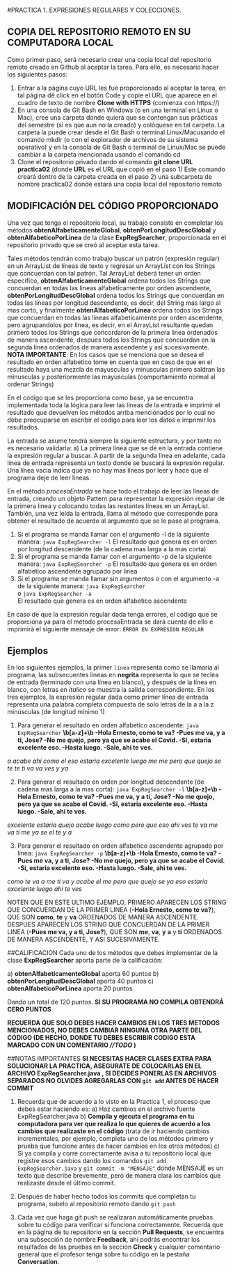 #PRACTICA 1. EXPRESIONES REGULARES Y COLECCIONES.

## COPIA DEL REPOSITORIO REMOTO EN SU COMPUTADORA LOCAL
Como primer paso, será necesario crear una copia local del repositorio remoto creado en Github al aceptar la tarea. Para ello, es necesario hacer los siguientes pasos:
1)	Entrar a la página cuyo URL les fue proporcionado al aceptar la tarea, en tal página dé click en el botón Code y copie el URL que aparece en el cuadro de texto de nombre **Clone with HTTPS** (comienza con https://)
2)	En una consola de Git Bash en Windows (o en una terminal en Linux o Mac), cree una carpeta donde quiera que se contengan sus prácticas del semestre (si es que aun no la creado) y colóquese en tal carpeta. La carpeta la puede crear desde el Git Bash o terminal Linux/Macusando el comando mkdir (o con el explorador de archivos de su sistema operativo) y en la consola de Git Bash o terminal de Linux/Mac se puede cambiar a la carpeta mencionada usando el comando cd
3)	Clone el repositorio privado dando el comando **git clone URL practica02**
 (donde **URL** es el URL que copió en el paso 1)
 Este comando creará dentro de la carpeta creada en el paso 2) una subcarpeta de nombre practica02 donde estará una copia local del repositorio remoto


## MODIFICACIÓN DEL CÓDIGO PROPORCIONADO
Una vez que tenga el repositorio local, su trabajo consiste en completar los métodos **obtenAlfabeticamenteGlobal**, **obtenPorLongitudDescGlobal** y **obtenAlfabeticoPorLinea**  de la clase **ExpRegSearcher**, proporcionada en el repositorio privado que se creó al aceptar esta tarea.

Tales métodos tendrán como trabajo buscar un patrón (expresión regular) en un ArrayList de líneas de texto y regresar un ArrayList con los Strings que concuerdan con tal patrón. Tal ArrayList deberá tener un orden especifico, **obtenAlfabeticamenteGlobal** ordena todos los Strings que concuerdan en todas las lineas alfabeticamente por orden ascendente, **obtenPorLongitudDescGlobal** ordena todos los Strings que concuerdan en todas las lineas por longitud descendente, es decir, del String mas largo al mas corto, y finalmente **obtenAlfabeticoPorLinea** ordena todos los Strings que concuerdan en todas las lineas alfabeticamente por orden ascendente, pero agrupandolos por linea, es decir, en el ArrayList resultante quedan primero todos los Strings que concordaron de la primera linea ordenados de manera ascendente, despues todos los Strings que concuerdan en la segunda linea ordenados de manera ascendente y así sucesivamente.
**NOTA IMPORTANTE**: En los casos que se menciona que se desea el resultado en orden alfabetico tome en cuenta que en caso de que en el resultado haya una mezcla de mayusculas y minusculas primero saldran las minusculas y posteriormente las mayusculas (comportamiento normal al ordenar Strings)

En el código que se les proporciona como base, ya se encuentra implementada toda la lógica para leer las líneas de la entrada e imprimir el resultado que devuelven los métodos arriba mencionados por lo cual no debe preocuparse en escribir el código para leer los datos e imprimir los resultados.

La entrada se asume tendrá siempre la siguiente estructura, y por tanto no es necesario validarla:
a)	La primera línea que se dé en la entrada contiene la expresión regular a buscar. A partir de la segunda línea en adelante, cada línea de entrada representa un texto donde se buscará la expresión regular. Una línea vacía indica que ya no hay mas líneas por leer y hace que el programa deje de leer lineas.

En el método *procesaEntrada* se hace todo el trabajo de leer las líneas de entrada, creando un objeto Pattern para representar la expresión regular de la primera linea y colocando todas las restantes líneas  en un ArrayList. También, una vez leída la entrada, llama al método que corresponde  para obtener el resultado de acuerdo al argumento que se le pase al programa. 

1. Si el programa se manda llamar con el argumento -l de la siguiente manera:
   `java ExpRegSearcher -l`
   El resultado que genera es en orden por longitud descendente (de la cadena mas larga a la mas corta)
2. Si el programa se manda llamar con el argumento -p de la siguiente manera:
   `java ExpRegSearcher -p`
   El resultado que genera es en orden alfabetico ascendente agrupado por linea 
3. Si el programa se manda llamar sin argumentos o con el argumento -a de la siguiente manera:
   `java ExpRegSearcher`   
   o
   `java ExpRegSearcher -a`  
   El resultado que genera es en orden alfabetico ascendente

En caso de que la expresión regular dada tenga errores, el código que se proporciona ya para el método procesaEntrada se dará cuenta de ello e imprimirá el siguiente mensaje de error: `ERROR EN EXPRESION REGULAR` 

## Ejemplos

En los siguientes ejemplos, la primer `línea` representa como se llamaría al programa, las subsecuentes líneas en **negrita** representa lo que se teclea de entrada (terminado con una línea en blanco), y después de la línea en blanco, con letras en *italico* se muestra la salida correspondiente. En los tres ejemplos, la expresión regular dada como primer línea de entrada representa una palabra completa compuesta de solo letras de la a a la z minúsculas (de longitud mínimo 1)

1. Para generar el resultado en orden alfabetico ascendente:
`java ExpRegSearcher`
**\b[a-z]+\b
-Hola Ernesto, como te va?
-Pues me va, y a ti, Jose?
-No me quejo, pero ya que se acabe el Covid.
-Si, estaria excelente eso.
-Hasta luego.
-Sale, ahi te ves.**

*a
acabe
ahi
como
el
eso
estaria
excelente
luego
me
me
pero
que
quejo
se
te
te
ti
va
va
ves
y
ya*

2. Para generar el resultado en orden por longitud descendente (de cadena mas larga a la mas corta):
`java ExpRegSearcher -l`
**\b[a-z]+\b
-Hola Ernesto, como te va?
-Pues me va, y a ti, Jose?
-No me quejo, pero ya que se acabe el Covid.
-Si, estaria excelente eso.
-Hasta luego.
-Sale, ahi te ves.**

*excelente
estaria
quejo
acabe
luego
como
pero
que
eso
ahi
ves
te
va
me
va
ti
me
ya
se
el
te
y
a*

3. Para generar el resultado en orden alfabetico ascendente agrupado por línea:
`java ExpRegSearcher -p`
**\b[a-z]+\b
-Hola Ernesto, como te va?
-Pues me va, y a ti, Jose?
-No me quejo, pero ya que se acabe el Covid.
-Si, estaria excelente eso.
-Hasta luego.
-Sale, ahi te ves.**

*como
te
va
a
me
ti
va
y
acabe
el
me
pero
que
quejo
se
ya
eso
estaria
excelente
luego
ahi
te
ves*

NOTEN QUE EN ESTE ULTIMO EJEMPLO, PRIMERO APARECEN LOS STRING QUE CONCUERDAN DE LA PRIMER LINEA (**-Hola Ernesto, como te va?**), QUE SON **como**, **te** y **va** ORDENADOS DE MANERA ASCENDENTE. DESPUES APARECEN LOS STRING QUE CONCUERDAN DE LA PRIMER LINEA (**-Pues me va, y a ti, Jose?**), QUE SON **me**, **va**, **y** **a** y **ti** ORDENADOS DE MANERA ASCENDENTE, Y ASI SUCESIVAMENTE. 

##CALIFICACION
Cada uno de los métodos que debes implementar de la clase **ExpRegSearcher** aporta parte de la calificación:

a) **obtenAlfabeticamenteGlobal** aporta 60 puntos
b) **obtenPorLongitudDescGlobal** aporta 40 puntos
c) **obtenAlfabeticoPorLinea** aporta 20 puntos

Dando un total de 120 puntos. **SI SU PROGRAMA NO COMPILA OBTENDRÁ CERO PUNTOS**

**RECUERDA QUE SOLO DEBES HACER CAMBIOS EN LOS TRES METODOS MENCIONADOS, NO DEBES CAMBIAR NINGUNA OTRA PARTE DEL CÓDIGO (DE HECHO, DONDE TU DEBES ESCRIBIR CODIGO ESTA MARCADO CON UN COMENTARIO *//TODO* )** 

##NOTAS IMPORTANTES
**SI NECESITAS HACER CLASES EXTRA PARA SOLUCIONAR LA PRACTICA, ASEGURATE DE COLOCARLAS EN EL ARCHIVO ExpRegSearcher.java , SI DECIDES PONERLAS EN ARCHIVOS SEPARADOS NO OLVIDES AGREGARLAS CON `git add` ANTES DE HACER COMMIT**

1)  Recuerda que de acuerdo a lo visto en la Practica 1, el proceso que debes estar haciendo es:
	a) Haz cambios  en el archivo fuente ExpRegSearcher.java
	b) **Compila y ejecuta el programa en tu computadora para ver que realiza lo que quieres de acuerdo a los cambios que realizaste en el código** (trata de ir haciendo cambios incrementales, por ejemplo, completa uno de los métodos primero y prueba que funcione antes de hacer cambios en los otros métodos)
	c) Si ya compila y corre correctamente avisa a tu repositorio local que registre esos cambios dando los comandos `git add ExpRegSearcher.java` y `git commit -m "MENSAJE"` donde MENSAJE es un texto que describe brevemente, pero de manera clara los cambios que realizaste desde el último commit.

2) Después de haber hecho todos los commits que completan tu programa, subelo al repositorio remoto dando `git push`

3)	Cada vez que haga git push se realizaran automáticamente pruebas sobre tu código para verificar si funciona correctamente. Recuerda que en la página de tu repositorio en la sección **Pull Requests**, se encuentra una subsección de nombre **Feedback**, ahí podrás encontrar los resultados de las pruebas en la sección **Check** y cualquier comentario general que el profesor tenga sobre tu código en la pestaña **Conversation**. 
